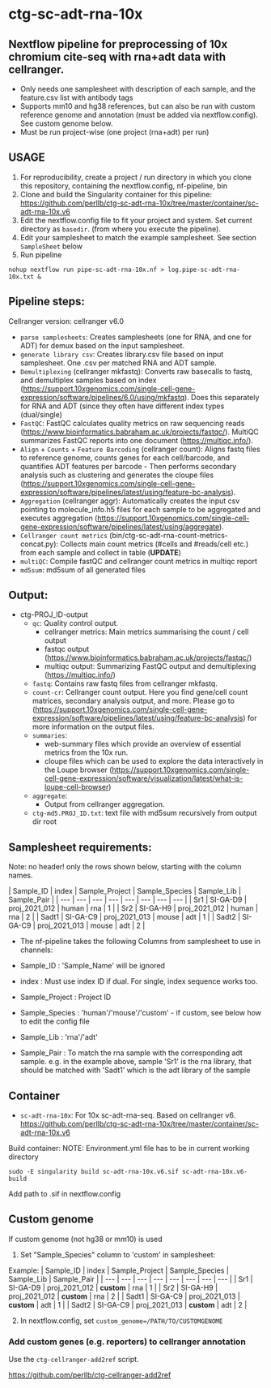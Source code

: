 # ctg-sc-adt-rna-10x 
## Nextflow pipeline for preprocessing of 10x chromium cite-seq with rna+adt data with cellranger. 

- Only needs one samplesheet with description of each sample, and the feature.csv list with antibody tags  
- Supports mm10 and hg38 references, but can also be run with custom reference genome and annotation (must be added via nextflow.config). See custom genome below.
- Must be run project-wise (one project (rna+adt) per run)

## USAGE

1. For reproducibility, create a project / run directory in which you clone this repository, containing the nextflow.config, nf-pipeline, bin
2. Clone and build the Singularity container for this pipeline: https://github.com/perllb/ctg-sc-adt-rna-10x/tree/master/container/sc-adt-rna-10x.v6
3. Edit the nextflow.config file to fit your project and system. Set current directory as `basedir`. (from where you execute the pipeline).
4. Edit your samplesheet to match the example samplesheet. See section `SampleSheet` below
5. Run pipeline 
```
nohup nextflow run pipe-sc-adt-rna-10x.nf > log.pipe-sc-adt-rna-10x.txt &
```


## Pipeline steps:

Cellranger version: cellranger v6.0 

* `parse samplesheets`: Creates samplesheets (one for RNA, and one for ADT) for demux based on the input samplesheet. 
* `generate library csv`: Creates library.csv file based on input samplesheet. One .csv per matched RNA and ADT sample.
* `Demultiplexing` (cellranger mkfastq): Converts raw basecalls to fastq, and demultiplex samples based on index (https://support.10xgenomics.com/single-cell-gene-expression/software/pipelines/6.0/using/mkfastq). Does this separately for RNA and ADT (since they often have different index types (dual/single)
* `FastQC`: FastQC calculates quality metrics on raw sequencing reads (https://www.bioinformatics.babraham.ac.uk/projects/fastqc/). MultiQC summarizes FastQC reports into one document (https://multiqc.info/).
* `Align` + `Counts` + `Feature Barcoding` (cellranger count): Aligns fastq files to reference genome, counts genes for each cell/barcode, and quantifies ADT features per barcode - Then performs secondary analysis such as clustering and generates the cloupe files (https://support.10xgenomics.com/single-cell-gene-expression/software/pipelines/latest/using/feature-bc-analysis).
* `Aggregation` (cellranger aggr): Automatically creates the input csv pointing to molecule_info.h5 files for each sample to be aggregated and executes aggregation (https://support.10xgenomics.com/single-cell-gene-expression/software/pipelines/latest/using/aggregate). 
* `Cellranger count metrics` (bin/ctg-sc-adt-rna-count-metrics-concat.py): Collects main count metrics (#cells and #reads/cell etc.) from each sample and collect in table (**UPDATE**)
* `multiQC`: Compile fastQC and cellranger count metrics in multiqc report
* `md5sum`: md5sum of all generated files


## Output:
* ctg-PROJ_ID-output
    * `qc`: Quality control output. 
        * cellranger metrics: Main metrics summarising the count / cell output 
        * fastqc output (https://www.bioinformatics.babraham.ac.uk/projects/fastqc/)
        * multiqc output: Summarizing FastQC output and demultiplexing (https://multiqc.info/)
    * `fastq`: Contains raw fastq files from cellranger mkfastq.
    * `count-cr`: Cellranger count output. Here you find gene/cell count matrices, secondary analysis output, and more. Please go to (https://support.10xgenomics.com/single-cell-gene-expression/software/pipelines/latest/using/feature-bc-analysis) for more information on the output files.
    * `summaries`: 
        * web-summary files which provide an overview of essential metrics from the 10x run. 
        * cloupe files which can be used to explore the data interactively in the Loupe browser (https://support.10xgenomics.com/single-cell-gene-expression/software/visualization/latest/what-is-loupe-cell-browser)  
    * `aggregate`:
        * Output from cellranger aggregation. 
    * `ctg-md5.PROJ_ID.txt`: text file with md5sum recursively from output dir root    


## Samplesheet requirements:

Note: no header! only the rows shown below, starting with the column names.

 | Sample_ID | index | Sample_Project | Sample_Species | Sample_Lib | Sample_Pair | 
 | --- | --- | --- | --- | --- | --- | --- | --- |
 | Sr1 | SI-GA-D9 | proj_2021_012 | human | rna | 1 |
 | Sr2 | SI-GA-H9 | proj_2021_012 | human | rna | 2 |
 | Sadt1 | SI-GA-C9 | proj_2021_013 | mouse | adt | 1 |
 | Sadt2 | SI-GA-C9 | proj_2021_013 | mouse | adt | 2 |

- The nf-pipeline takes the following Columns from samplesheet to use in channels:

- Sample_ID : 'Sample_Name' will be ignored
- index : Must use index ID if dual. For single, index sequence works too.
- Sample_Project : Project ID
- Sample_Species : 'human'/'mouse'/'custom' - if custom, see below how to edit the config file
- Sample_Lib : 'rna'/'adt'
- Sample_Pair : To match the rna sample with the corresponding adt sample. e.g. in the example above, sample 'Sr1' is the rna library, that should be matched with 'Sadt1' which is the adt library of the sample

## Container
- `sc-adt-rna-10x`: For 10x sc-adt-rna-seq. Based on cellranger v6.
https://github.com/perllb/ctg-sc-adt-rna-10x/tree/master/container/sc-adt-rna-10x.v6

Build container:
NOTE: Environment.yml file has to be in current working directory
```
sudo -E singularity build sc-adt-rna-10x.v6.sif sc-adt-rna-10x.v6-build
```

Add path to .sif in nextflow.config

## Custom genome 

If custom genome (not hg38 or mm10) is used

1. Set "Sample_Species" column to 'custom' in samplesheet:

Example:
 | Sample_ID | index | Sample_Project | Sample_Species | Sample_Lib | Sample_Pair | 
 | --- | --- | --- | --- | --- | --- | --- | --- |
 | Sr1 | SI-GA-D9 | proj_2021_012 | **custom** | rna | 1 |
 | Sr2 | SI-GA-H9 | proj_2021_012 | **custom** | rna | 2 |
 | Sadt1 | SI-GA-C9 | proj_2021_013 | **custom** | adt | 1 |
 | Sadt2 | SI-GA-C9 | proj_2021_013 | **custom** | adt | 2 |
 
 2. In nextflow.config, set 
 `custom_genome=/PATH/TO/CUSTOMGENOME`
 
### Add custom genes (e.g. reporters) to cellranger annotation

Use the `ctg-cellranger-add2ref` script. 

https://github.com/perllb/ctg-cellranger-add2ref


